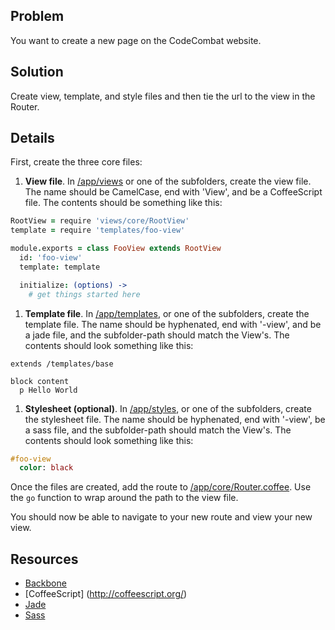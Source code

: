 ## Problem

You want to create a new page on the CodeCombat website.

## Solution

Create view, template, and style files and then tie the url to the view in the Router.

## Details

First, create the three core files:

1. **View file**. In [/app/views](https://github.com/codecombat/codecombat/tree/master/app/views) or one of the subfolders, create the view file. The name should be CamelCase, end with 'View', and be a CoffeeScript file. The contents should be something like this:

  ```coffeescript
  RootView = require 'views/core/RootView'
  template = require 'templates/foo-view'
  
  module.exports = class FooView extends RootView
    id: 'foo-view'
    template: template

    initialize: (options) ->
      # get things started here
  ```
1. **Template file**. In [/app/templates](https://github.com/codecombat/codecombat/tree/master/app/templates), or one of the subfolders, create the template file. The name should be hyphenated, end with '-view', and be a jade file, and the subfolder-path should match the View's. The contents should look something like this:

  ```jade
  extends /templates/base

  block content
    p Hello World
  ```

1. **Stylesheet (optional)**. In [/app/styles](https://github.com/codecombat/codecombat/tree/master/app/styles), or one of the subfolders, create the stylesheet file. The name should be hyphenated, end with '-view', be a sass file, and the subfolder-path should match the View's. The contents should look something like this:

  ```sass
  #foo-view
    color: black
  ```

Once the files are created, add the route to [/app/core/Router.coffee](https://github.com/codecombat/codecombat/blob/master/app/core/Router.coffee). Use the `go` function to wrap around the path to the view file.

You should now be able to navigate to your new route and view your new view.

## Resources
* [Backbone](http://backbonejs.org)
* [CoffeeScript] (http://coffeescript.org/)
* [Jade](http://jade-lang.com/)
* [Sass](http://sass-lang.com/documentation/file.SASS_REFERENCE.html)